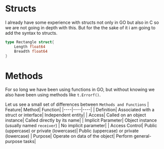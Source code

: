 # Structs 

I already have some experience with structs not only in GO but also in C so we are not going in depth with this.
But for the the sake of it i am going to add the syntax to structs.

```go
type Rectangle struct{
    Length float64
    Breadth float64
}
```

# Methods

For so long we have been using functions in GO, but without knowing we also have been using methods like `t.Errorf()`.

Let us see a small set of differences between `Methods and Functions`
| Feature| Method| Function|
|----|----|----|
| Definition| Associated with a struct or interface| Independent entity|
| Access| Called on an object instance| Called directly by its name|
| Implicit Parameter| Object instance (usually named `receiver`) | No implicit parameter|
| Access Control| Public (uppercase) or private (lowercase)| Public (uppercase) or private (lowercase)
| Purpose| Operate on data of the object| Perform general-purpose tasks|
